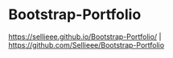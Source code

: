 # Bootstrap-Portfolio
https://sellieee.github.io/Bootstrap-Portfolio/ | https://github.com/Sellieee/Bootstrap-Portfolio
